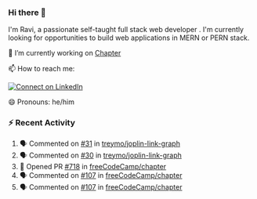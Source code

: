 ### Hi there 👋

I'm Ravi, a passionate self-taught full stack web developer . I'm currently looking for opportunities to build web applications in MERN or PERN stack.

🔭 I’m currently working on [Chapter](https://github.com/freeCodeCamp/chapter)

📫 How to reach me: 

  [![Connect on LinkedIn](https://img.shields.io/badge/--linkedin?label=LinkedIn&logo=LinkedIn&style=social)](https://www.linkedin.com/in/ravi-chandra-3345144b)

😄 Pronouns: he/him

### :zap: Recent Activity

<!--START_SECTION:activity-->
1. 🗣 Commented on [#31](https://github.com/treymo/joplin-link-graph/issues/31) in [treymo/joplin-link-graph](https://github.com/treymo/joplin-link-graph)
2. 🗣 Commented on [#30](https://github.com/treymo/joplin-link-graph/issues/30) in [treymo/joplin-link-graph](https://github.com/treymo/joplin-link-graph)
3. 💪 Opened PR [#718](https://github.com/freeCodeCamp/chapter/pull/718) in [freeCodeCamp/chapter](https://github.com/freeCodeCamp/chapter)
4. 🗣 Commented on [#107](https://github.com/freeCodeCamp/chapter/issues/107) in [freeCodeCamp/chapter](https://github.com/freeCodeCamp/chapter)
5. 🗣 Commented on [#107](https://github.com/freeCodeCamp/chapter/issues/107) in [freeCodeCamp/chapter](https://github.com/freeCodeCamp/chapter)
<!--END_SECTION:activity-->
